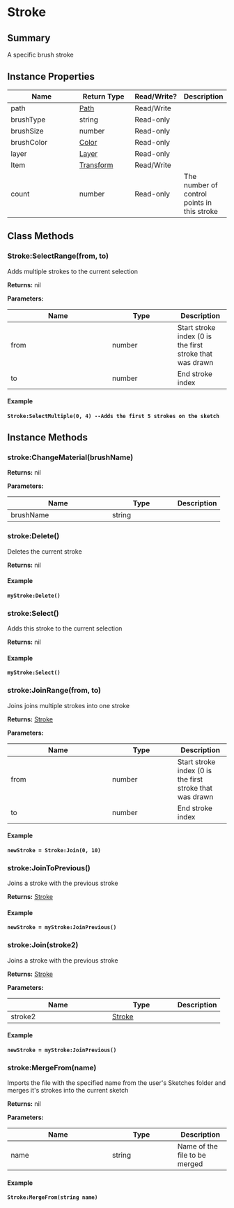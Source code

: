
# Stroke

## Summary
A specific brush stroke


## Instance Properties

<table>
<thead><tr><th width="225">Name</th><th width="160">Return Type</th><th width="80">Read/Write?</th><th>Description</th></tr></thead>
<tbody>
<tr><td>path</td><td><a href="path.md">Path</a></td><td>Read/Write</td><td></td></tr>
<tr><td>brushType</td><td>string</td><td>Read-only</td><td></td></tr>
<tr><td>brushSize</td><td>number</td><td>Read-only</td><td></td></tr>
<tr><td>brushColor</td><td><a href="color.md">Color</a></td><td>Read-only</td><td></td></tr>
<tr><td>layer</td><td><a href="layer.md">Layer</a></td><td>Read-only</td><td></td></tr>
<tr><td>Item</td><td><a href="transform.md">Transform</a></td><td>Read/Write</td><td></td></tr>
<tr><td>count</td><td>number</td><td>Read-only</td><td>The number of control points in this stroke</td></tr>
</tbody></table>



## Class Methods

        
### Stroke:SelectRange(from, to)

Adds multiple strokes to the current selection

**Returns:** nil


**Parameters:**

<table data-full-width="false">
<thead><tr><th width="217">Name</th><th width="134">Type</th><th>Description</th></tr></thead>
<tbody><tr><td>from</td><td>number</td><td>Start stroke index (0 is the first stroke that was drawn</td></tr>
<tr><td>to</td><td>number</td><td>End stroke index</td></tr></tbody></table>




#### Example

<pre class="language-lua"><code class="lang-lua"><strong>Stroke:SelectMultiple(0, 4) --Adds the first 5 strokes on the sketch</strong></code></pre>



    

## Instance Methods

        
### stroke:ChangeMaterial(brushName)



**Returns:** nil


**Parameters:**

<table data-full-width="false">
<thead><tr><th width="217">Name</th><th width="134">Type</th><th>Description</th></tr></thead>
<tbody><tr><td>brushName</td><td>string</td><td></td></tr></tbody></table>






### stroke:Delete()

Deletes the current stroke

**Returns:** nil




#### Example

<pre class="language-lua"><code class="lang-lua"><strong>myStroke:Delete()</strong></code></pre>




### stroke:Select()

Adds this stroke to the current selection

**Returns:** nil




#### Example

<pre class="language-lua"><code class="lang-lua"><strong>myStroke:Select()</strong></code></pre>




### stroke:JoinRange(from, to)

Joins joins multiple strokes into one stroke

**Returns:** <a href="stroke.md">Stroke</a>


**Parameters:**

<table data-full-width="false">
<thead><tr><th width="217">Name</th><th width="134">Type</th><th>Description</th></tr></thead>
<tbody><tr><td>from</td><td>number</td><td>Start stroke index (0 is the first stroke that was drawn</td></tr>
<tr><td>to</td><td>number</td><td>End stroke index</td></tr></tbody></table>




#### Example

<pre class="language-lua"><code class="lang-lua"><strong>newStroke = Stroke:Join(0, 10)</strong></code></pre>




### stroke:JoinToPrevious()

Joins a stroke with the previous stroke

**Returns:** <a href="stroke.md">Stroke</a>




#### Example

<pre class="language-lua"><code class="lang-lua"><strong>newStroke = myStroke:JoinPrevious()</strong></code></pre>




### stroke:Join(stroke2)

Joins a stroke with the previous stroke

**Returns:** <a href="stroke.md">Stroke</a>


**Parameters:**

<table data-full-width="false">
<thead><tr><th width="217">Name</th><th width="134">Type</th><th>Description</th></tr></thead>
<tbody><tr><td>stroke2</td><td><a href="stroke.md">Stroke</a></td><td></td></tr></tbody></table>




#### Example

<pre class="language-lua"><code class="lang-lua"><strong>newStroke = myStroke:JoinPrevious()</strong></code></pre>




### stroke:MergeFrom(name)

Imports the file with the specified name from the user's Sketches folder and merges it's strokes into the current sketch

**Returns:** nil


**Parameters:**

<table data-full-width="false">
<thead><tr><th width="217">Name</th><th width="134">Type</th><th>Description</th></tr></thead>
<tbody><tr><td>name</td><td>string</td><td>Name of the file to be merged</td></tr></tbody></table>




#### Example

<pre class="language-lua"><code class="lang-lua"><strong>Stroke:MergeFrom(string name)</strong></code></pre>



    
